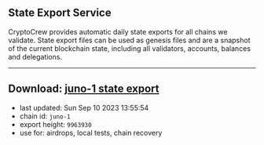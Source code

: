 ## State Export Service
CryptoCrew provides automatic daily state exports for all chains we validate. State export files can be used as genesis files and are a snapshot of the current blockchain state, including all validators, accounts, balances and delegations.

---
**Download: [juno-1 state export](https://dl.ccvalidators.com/SERVICE/juno/juno-1_export_9963930.json)**
---

- last updated: Sun Sep 10 2023 13:55:54
- chain id: `juno-1`
- export height: `9963930`
- use for: airdrops, local tests, chain recovery
